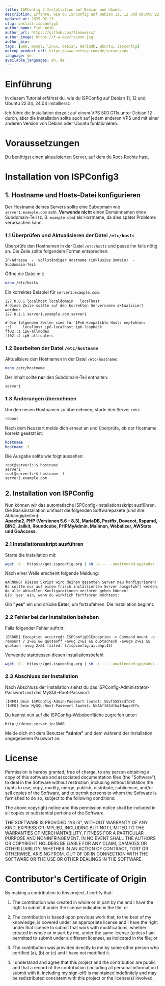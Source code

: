 ```yaml
---
title: ISPConfig 3 Installation auf Debian und Ubuntu
description: Erfahre, wie du ISPConfig auf Debian 11, 12 und Ubuntu 22.04, 24.04 installierst
updated_at: 2025-02-23
slug: install-ispconfig3
author_name: Finn Weiß
author_url: https://github.com/finnweiss/
author_image: https://f-w.dev/racoon.jpg
author_bio: 
tags: [web, mysql, linux, debian, mariadb, ubuntu, ispconfig]
netcup_product_url: https://www.netcup.com/de/server/vps
language: de
available_languages: en, de
---
```


# Einführung

In diesem Tutorial erfährst du, wie du ISPConfig auf Debian 11, 12 und Ubuntu 22.04, 24.04 installierst.

Ich führe die Installation derzeit auf einem VPS 500 G11s unter Debian 12 durch, aber die Installation sollte auch auf jedem anderen VPS und mit einer anderen Version von Debian oder Ubuntu funktionieren.

# Voraussetzungen

Du benötigst einen aktualisierten Server, auf dem du Root-Rechte hast.

# Installation von ISPConfig3

## 1. Hostname und Hosts-Datei konfigurieren

Der Hostname deines Servers sollte eine Subdomain wie `server1.example.com` sein. **Verwende nicht** einen Domainnamen ohne Subdomain-Teil (z. B. `example.com`) als Hostname, da dies später Probleme verursachen kann.

### 1.1 Überprüfen und Aktualisieren der Datei `/etc/hosts`

Überprüfe den Hostnamen in der Datei `/etc/hosts` und passe ihn falls nötig an. Die Zeile sollte folgendem Format entsprechen:

```
IP-Adresse  -  vollständiger Hostname (inklusive Domain)  -  Subdomain-Teil
```

Öffne die Datei mit:

```bash
nano /etc/hosts
```

Ein korrektes Beispiel für `server1.example.com`:

```
127.0.0.1 localhost.localdomain   localhost
# Diese Zeile sollte auf den korrekten Servernamen aktualisiert werden:
127.0.1.1 server1.example.com server1

# Die folgenden Zeilen sind für IPv6-kompatible Hosts empfohlen:
::1     localhost ip6-localhost ip6-loopback
ff02::1 ip6-allnodes
ff02::2 ip6-allrouters
```

### 1.2 Bearbeiten der Datei `/etc/hostname`

Aktualisiere den Hostnamen in der Datei `/etc/hostname`:

```bash
nano /etc/hostname
```

Der Inhalt sollte **nur** den Subdomain-Teil enthalten:

```
server1
```

### 1.3 Änderungen übernehmen

Um den neuen Hostnamen zu übernehmen, starte den Server neu:

```bash
reboot
```

Nach dem Neustart melde dich erneut an und überprüfe, ob der Hostname korrekt gesetzt ist:

```bash
hostname
hostname -f
```

Die Ausgabe sollte wie folgt aussehen:

```
root@server1:~$ hostname
server1
root@server1:~$ hostname -f
server1.example.com
```

## 2. Installation von ISPConfig

Nun können wir das automatische ISPConfig-Installationsskript ausführen. Die Basisinstallation umfasst die folgenden Softwarepakete (und ihre Abhängigkeiten):  
**Apache2, PHP (Versionen 5.6 – 8.3), MariaDB, Postfix, Dovecot, Rspamd, BIND, Jailkit, Roundcube, PHPMyAdmin, Mailman, Webalizer, AWStats und GoAccess.**

### 2.1 Installationsskript ausführen

Starte die Installation mit:

```bash
wget -O - https://get.ispconfig.org | sh -s -- --unattended-upgrades
```

Nach einer Weile erscheint folgende Meldung:

```
WARNUNG! Dieses Skript wird deinen gesamten Server neu konfigurieren!
Es sollte nur auf einem frisch installierten Server ausgeführt werden, da alle aktuellen Konfigurationen verloren gehen können!
Gib 'yes' ein, wenn du wirklich fortfahren möchtest:
```

Gib **"yes"** ein und drücke **Enter**, um fortzufahren. Die Installation beginnt.

### 2.2 Fehler bei der Installation beheben

Falls folgender Fehler auftritt:

```
[ERROR] Exception occurred: ISPConfigOSException -> Command mount -o remount / 2>&1 && quotaoff -avug 2>&1 && quotacheck -avugm 2>&1 && quotaon -avug 2>&1 failed. (/ispconfig.ai.php:15)
```

Verwende stattdessen diesen Installationsbefehl:

```bash
wget -O - https://get.ispconfig.org | sh -s -- --unattended-upgrades --no-quota
```

### 2.3 Abschluss der Installation

Nach Abschluss der Installation siehst du das ISPConfig-Administrator-Passwort und das MySQL-Root-Passwort:

```
[INFO] Dein ISPConfig-Admin-Passwort lautet: 5GvfSSSYsdfdYC
[INFO] Dein MySQL-Root-Passwort lautet: kkAkft82d!kafMwqxdtYs
```

Du kannst nun auf die ISPConfig-Weboberfläche zugreifen unter:

```
http://deine-server-ip:8080
```

Melde dich mit dem Benutzer **"admin"** und dem während der Installation angegebenen Passwort an.

# License

Permission is hereby granted, free of charge, to any person obtaining a copy
of this software and associated documentation files (the "Software"), to deal
in the Software without restriction, including without limitation the rights
to use, copy, modify, merge, publish, distribute, sublicence, and/or sell
copies of the Software, and to permit persons to whom the Software is
furnished to do so, subject to the following conditions:

The above copyright notice and this permission notice shall be included in all
copies or substantial portions of the Software.

THE SOFTWARE IS PROVIDED "AS IS", WITHOUT WARRANTY OF ANY KIND, EXPRESS OR
IMPLIED, INCLUDING BUT NOT LIMITED TO THE WARRANTIES OF MERCHANTABILITY,
FITNESS FOR A PARTICULAR PURPOSE AND NONINFRINGEMENT. IN NO EVENT SHALL THE
AUTHORS OR COPYRIGHT HOLDERS BE LIABLE FOR ANY CLAIM, DAMAGES OR OTHER
LIABILITY, WHETHER IN AN ACTION OF CONTRACT, TORT OR OTHERWISE, ARISING FROM,
OUT OF OR IN CONNECTION WITH THE SOFTWARE OR THE USE OR OTHER DEALINGS IN THE
SOFTWARE.

# Contributor's Certificate of Origin

By making a contribution to this project, I certify that:

1.  The contribution was created in whole or in part by me and I have the right to submit it under the license indicated in the file; or

2.  The contribution is based upon previous work that, to the best of my knowledge, is covered under an appropriate license and I have the right under that license to submit that work with modifications, whether created in whole or in part by me, under the same license (unless I am permitted to submit under a different license), as indicated in the file; or

3.  The contribution was provided directly to me by some other person who certified (a), (b) or (c) and I have not modified it.

4.  I understand and agree that this project and the contribution are public and that a record of the contribution (including all personal information I submit with it, including my sign-off) is maintained indefinitely and may be redistributed consistent with this project or the license(s) involved.
